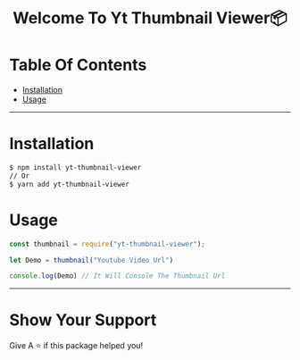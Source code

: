 <h1 align="center">Welcome To Yt Thumbnail Viewer📦</h1>

# Table Of Contents
- [Installation](#installtion)
- [Usage](#usage)
<hr>


# Installation
```sh
$ npm install yt-thumbnail-viewer
// Or
$ yarn add yt-thumbnail-viewer
```

# Usage
```js
const thumbnail = require("yt-thumbnail-viewer");

let Demo = thumbnail("Youtube Video Url")

console.log(Demo) // It Will Console The Thumbnail Url
```
<hr>

# Show Your Support
 Give A ⭐ if this package helped you!
